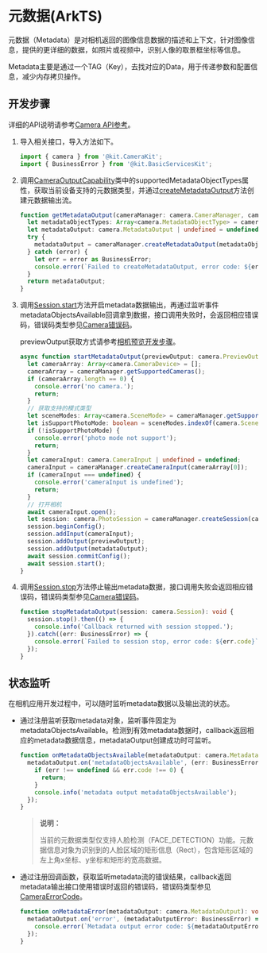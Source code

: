 # 元数据(ArkTS)

元数据（Metadata）是对相机返回的图像信息数据的描述和上下文，针对图像信息，提供的更详细的数据，如照片或视频中，识别人像的取景框坐标等信息。

Metadata主要是通过一个TAG（Key），去找对应的Data，用于传递参数和配置信息，减少内存拷贝操作。

## 开发步骤

详细的API说明请参考[Camera API参考](../../reference/apis-camera-kit/js-apis-camera.md)。

1. 导入相关接口，导入方法如下。
   ```ts
   import { camera } from '@kit.CameraKit';
   import { BusinessError } from '@kit.BasicServicesKit';
   ```

2. 调用[CameraOutputCapability](../../reference/apis-camera-kit/js-apis-camera.md#cameraoutputcapability)类中的supportedMetadataObjectTypes属性，获取当前设备支持的元数据类型，并通过[createMetadataOutput](../../reference/apis-camera-kit/js-apis-camera.md#createmetadataoutput)方法创建元数据输出流。
     
   ```ts
   function getMetadataOutput(cameraManager: camera.CameraManager, cameraOutputCapability: camera.CameraOutputCapability): camera.MetadataOutput | undefined {
     let metadataObjectTypes: Array<camera.MetadataObjectType> = cameraOutputCapability.supportedMetadataObjectTypes;
     let metadataOutput: camera.MetadataOutput | undefined = undefined;
     try {
       metadataOutput = cameraManager.createMetadataOutput(metadataObjectTypes);
     } catch (error) {
       let err = error as BusinessError;
       console.error(`Failed to createMetadataOutput, error code: ${err.code}`);
     }
     return metadataOutput;
   }
   ```

3. 调用[Session.start](../../reference/apis-camera-kit/js-apis-camera.md#start11)方法开启metadata数据输出，再通过监听事件metadataObjectsAvailable回调拿到数据，接口调用失败时，会返回相应错误码，错误码类型参见[Camera错误码](../../reference/apis-camera-kit/js-apis-camera.md#cameraerrorcode)。

   previewOutput获取方式请参考[相机预览开发步骤](camera-preview.md#开发步骤)。
   ```ts
   async function startMetadataOutput(previewOutput: camera.PreviewOutput, metadataOutput: camera.MetadataOutput, cameraManager: camera.CameraManager): Promise<void> {
     let cameraArray: Array<camera.CameraDevice> = [];
     cameraArray = cameraManager.getSupportedCameras();
     if (cameraArray.length == 0) {
       console.error('no camera.');
       return;
     }
     // 获取支持的模式类型
     let sceneModes: Array<camera.SceneMode> = cameraManager.getSupportedSceneModes(cameraArray[0]);
     let isSupportPhotoMode: boolean = sceneModes.indexOf(camera.SceneMode.NORMAL_PHOTO) >= 0;
     if (!isSupportPhotoMode) {
       console.error('photo mode not support');
       return;
     }
     let cameraInput: camera.CameraInput | undefined = undefined;
     cameraInput = cameraManager.createCameraInput(cameraArray[0]);
     if (cameraInput === undefined) {
       console.error('cameraInput is undefined');
       return;
     }
     // 打开相机
     await cameraInput.open();
     let session: camera.PhotoSession = cameraManager.createSession(camera.SceneMode.NORMAL_PHOTO) as camera.PhotoSession;
     session.beginConfig();
     session.addInput(cameraInput);
     session.addOutput(previewOutput);
     session.addOutput(metadataOutput);
     await session.commitConfig();
     await session.start();
   }
   ```

4. 调用[Session.stop](../../reference/apis-camera-kit/js-apis-camera.md#stop11)方法停止输出metadata数据，接口调用失败会返回相应错误码，错误码类型参见[Camera错误码](../../reference/apis-camera-kit/js-apis-camera.md#cameraerrorcode)。
     
   ```ts
   function stopMetadataOutput(session: camera.Session): void {
     session.stop().then(() => {
       console.info('Callback returned with session stopped.');
     }).catch((err: BusinessError) => {
       console.error(`Failed to session stop, error code: ${err.code}`);
     });
   }
   ```

## 状态监听

在相机应用开发过程中，可以随时监听metadata数据以及输出流的状态。

- 通过注册监听获取metadata对象，监听事件固定为metadataObjectsAvailable。检测到有效metadata数据时，callback返回相应的metadata数据信息，metadataOutput创建成功时可监听。
    
  ```ts
  function onMetadataObjectsAvailable(metadataOutput: camera.MetadataOutput): void {
    metadataOutput.on('metadataObjectsAvailable', (err: BusinessError, metadataObjectArr: Array<camera.MetadataObject>) => {
      if (err !== undefined && err.code !== 0) {
        return;
      }
      console.info('metadata output metadataObjectsAvailable');
    });
  }
  ```

  > **说明：**
  >
  > 当前的元数据类型仅支持人脸检测（FACE_DETECTION）功能。元数据信息对象为识别到的人脸区域的矩形信息（Rect），包含矩形区域的左上角x坐标、y坐标和矩形的宽高数据。

- 通过注册回调函数，获取监听metadata流的错误结果，callback返回metadata输出接口使用错误时返回的错误码，错误码类型参见[CameraErrorCode](../../reference/apis-camera-kit/js-apis-camera.md#cameraerrorcode)。
    
  ```ts
  function onMetadataError(metadataOutput: camera.MetadataOutput): void {
    metadataOutput.on('error', (metadataOutputError: BusinessError) => {
      console.error(`Metadata output error code: ${metadataOutputError.code}`);
    });
  }
  ```
